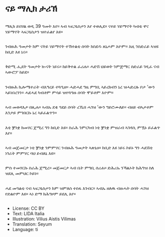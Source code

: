 # ናይ ማሊክ ታሪኽ

##
ማሊክ ይበሃል ወዲ 39 ዓመት እየ። ኣብ ኣፍጋኒስታን እየ ተወሊደ። ናተይ ሃይማኖት ካብቲ ዋና ሃይማኖት ኣፍጋኒስታን ዝተፈልየ እዩ።

##
ንብዙሕ ዓመታት ከም ናትይ ሃይማኖት ተኸተልቲ ሰባት ክስደዱ ጸኒሖም እዮም። እዚ ንስድራይ ኣዝዩ ከቢድ እዩ ኔሩ።

##
ቅድሚ ሒደት ዓመታት ኲናት ነይሩ። ከይቅተል ፈሪሐ። ሓድሽ ህይወት ንምጅማር ስድራይ ገዲፈ ናብ ኣውሮፓ ከይደ።

##
ንብዙሕ ኪሎሜተራት ብእግረይ ተጓዒዘ። ሓድሓደ ግዜ ምግቢ ኣይረክብን ኔረ ዝሓድረሉ ቦታ 'ውን ኣይነበረንን። ሓደሓደ ካብቶም ምሳይ ዝተጓዓዙ ሰባት ሞይቶም እዮም።

##
ኣብ መወዳእታ በጺሐ። ኣብኡ ደቂ ዓደይ ሰባት ረኺበ ሓገዝ 'ውን ግይሮሙለይ። ብዘይ ብኣታቶም እንታይ ምገበርኩ ኔረ ኣይፈልጥን።

##
እቲ ቛንቋ ክመሃር ጀሚረ ግን ከቢድ እዩ። ስራሕ ንምርካብ ነቲ ቛንቋ ምዝራብ ኣገዳሲ ምዃኑ ይፈልጥ እየ።

##
ኣብ መጀመርታ ነቲ ቛንቋ ንምምሃር ንብዙሕ ዓመታት ኣጽኒዐ። ከቢድ እዩ ነይሩ ኮይኑ ግን ሓደሽቲ ነገራት ምምሃር ባህ ይብለኒ እዩ።

##
ምስ ተመሃርኩ ስራሕ ጀሚረ። መጀመርታ ኣብ ቤት ምግቢ ሰሪሐ። ድሕሪኡ ንኻልኦት ክሕግዝ ስለ ዝደሊ መምህር ኮይነ።

##
ሓደ መዓልቲ ናብ ኣፍጋኒስታን ከም ዝምለስ ተስፋ እገብር። ኣብኡ ዘለዉ ብዙሓት ሰባት ሓገዝ የድልዮም እዩ። ኣነ ድማ ክሕግዞም ይደሊ እየ።

##
* License: CC BY
* Text: LIDA Italia
* Illustration: Vilius Aistis Vilimas
* Translation: Seyum
* Language: ti
